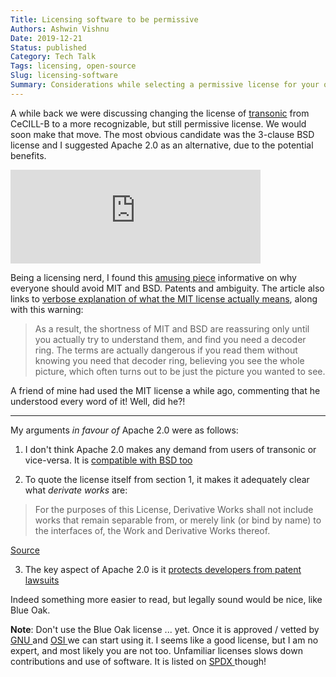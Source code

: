```yaml
---
Title: Licensing software to be permissive
Authors: Ashwin Vishnu
Date: 2019-12-21
Status: published
Category: Tech Talk
Tags: licensing, open-source
Slug: licensing-software
Summary: Considerations while selecting a permissive license for your open-source project.
---
```


A while back we were discussing changing the license of
[transonic](https://transonic.rtfd.io) from CeCILL-B to a more recognizable,
but still permissive license. We would soon make that move. The
most obvious candidate was the 3-clause BSD license and I suggested Apache 2.0
as an alternative, due to the potential benefits.

<iframe src="https://fosstodon.org/@chris/101733810026327049/embed" class="mastodon-embed" style="max-width: 100%; border: 0" width="400" allowfullscreen="allowfullscreen"></iframe>

Being a licensing nerd, I found this [amusing
piece](https://writing.kemitchell.com/2019/03/09/Deprecation-Notice.html)
informative on why everyone should avoid MIT and BSD. Patents and ambiguity.
The article also links to [verbose explanation of what the MIT license actually
means](https://writing.kemitchell.com/2016/09/21/MIT-License-Line-by-Line.html),
along with this warning:

> As a result, the shortness of MIT and BSD are reassuring only until you
> actually try to understand them, and find you need a decoder ring. The terms
> are actually dangerous if you read them without knowing you need that decoder
> ring, believing you see the whole picture, which often turns out to be just
> the picture you wanted to see.

A friend of mine had used the MIT license a while ago, commenting that he
understood every word of it! Well, did he?!

---

My arguments *in favour of* Apache 2.0 were as follows:

1. I don't think Apache 2.0 makes any demand from users of transonic or vice-versa. It is [compatible with BSD too](https://softwareengineering.stackexchange.com/questions/40561/is-bsd-license-compatible-with-apache)

2. To quote the license itself from section 1, it makes it adequately clear
   what *derivate works* are:

  > For the purposes of this License, Derivative Works shall not include works
  > that remain separable from, or merely link (or bind by name) to the
  > interfaces of, the Work and Derivative Works thereof.

  [Source](https://www.oreilly.com/library/view/understanding-open-source/0596005814/ch02.html)

3. The key aspect of Apache 2.0 is it [protects developers from patent
   lawsuits](https://snyk.io/blog/mit-apache-bsd-fairest-of-them-all/)

Indeed something more easier to read, but legally sound would be nice, like Blue Oak.

**Note**: Don't use the Blue Oak license ... yet. Once it is approved / vetted
by [ GNU ](https://www.gnu.org/licenses/license-list.html) and
[ OSI ](https://opensource.org/licenses) we can start using it. I seems like a
good license, but I am no expert, and most likely you are not too. Unfamiliar
licenses slows down contributions and use of software.  It is listed on [ SPDX
](https://spdx.org/licenses/BlueOak-1.0.0.html) though!

